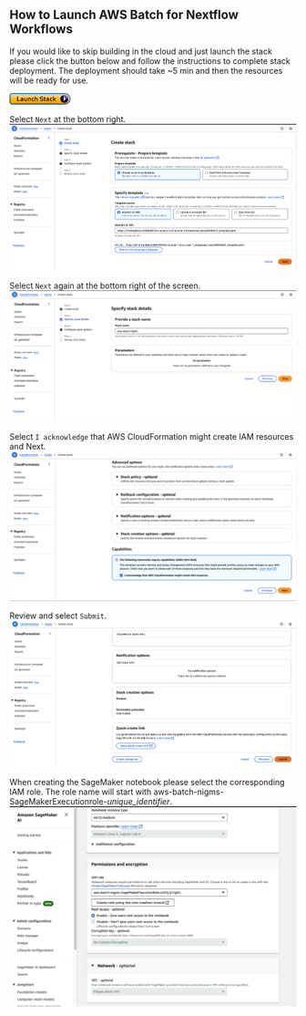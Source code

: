 ## How to Launch AWS Batch for Nextflow Workflows

If you would like to skip building in the cloud and just launch the stack please click the button below and follow the instructions to complete stack deployment. The deployment should take ~5 min and then the resources will be ready for use.

[![Launch Stack](/images/images_for_creating_AWSBatch/LaunchStack.jpg)](https://console.aws.amazon.com/cloudformation/home?#/stacks/new?stackName=aws-batch-nigms&templateURL=https://nigms-sandbox.s3.us-east-1.amazonaws.com/cf-templates/AWSBatch_template.yaml ) 

Select `Next` at the bottom right. ![Launch Stack Select](/images/images_for_creating_AWSBatch/LaunchStack_select.png)

Select `Next` again at the bottom right of the screen. ![Launch Stack Specify](/images/images_for_creating_AWSBatch/LaunchStack_specify.png)

Select `I acknowledge` that AWS CloudFormation might create IAM resources and Next. ![Launch Stack Configure](/images/images_for_creating_AWSBatch/LaunchStack_configure.png)

Review and select `Submit`. ![Launch Stack Review](/images/images_for_creating_AWSBatch/LaunchStack_review.png)

When creating the SageMaker notebook please select the corresponding IAM role. The role name will start with aws-batch-nigms-SageMakerExecutionrole-*unique_identifier*. ![SageMaker IAM Role](/images/images_for_creating_AWSBatch/SageMaker_IAM_Role.png)
